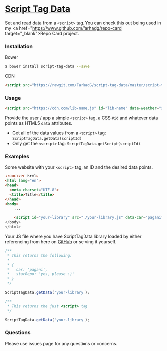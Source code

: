 <a href="https://farhadg.github.io/script-tag-data" target="_blank">Script Tag Data</a>
=======================================================================================

Set and read data from a `<script>` tag. You can check this out being used in my <a href="https://www.github.com/farhadg/repo-card target="_blank">Repo Card</a> project.

### Installation

Bower
```bash
$ bower install script-tag-data --save
```

CDN
```html
<script src="https://rawgit.com/FarhadG/script-tag-data/master/script-tag-data.min.js"></script>
```

### Usage

```html
<script src="https://cdn.com/lib-name.js" id="lib-name" data-weather="sunny" data... /></script>
```

Provide the user / app a simple `<script>` tag, a CSS `#id` and whatever data points as HTML5 `data` attributes.

- Get all of the data values from a `<script>` tag: `ScriptTagData.getData(scriptId)`
- Only get the `<script>` tag: `ScriptTagData.getScript(scriptId)`

### Examples

Some website with your `<script>` tag, an ID and the desired data points.
```html
<!DOCTYPE html>
<html lang="en">
<head>
  <meta charset="UTF-8">
  <title>Title</title>
</head>
<body>
    ...

    <script id="your-library" src="./your-library.js" data-car="pagani" data-star-repo="yes, please :)">
</body>
</html>
```

Your JS file where you have ScriptTagData library loaded by either referencing from here on <a href="https://cdn.rawgit.com/FarhadG/script-tag-data/master/script-tag-data.min.js" target="_blank">GitHub</a> or serving it yourself.
```javascript
/**
 * This returns the following:
 *
 * {
 *   car: 'pagani',
 *   starRepo: 'yes, please :)'
 * }
 */

ScriptTagData.getData('your-library');

/**
 * This returns the just <script> tag
 */

ScriptTagData.getData('your-library');
```

### Questions

Please use issues page for any questions or concerns.
